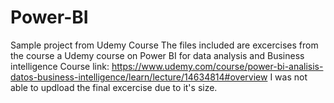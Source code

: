 # Power-BI
Sample project from Udemy Course
The files included are excercises from the course a Udemy course on Power BI for data analysis and Business intelligence
Course link: https://www.udemy.com/course/power-bi-analisis-datos-business-intelligence/learn/lecture/14634814#overview
I was not able to updload the final excercise due to it's size.
